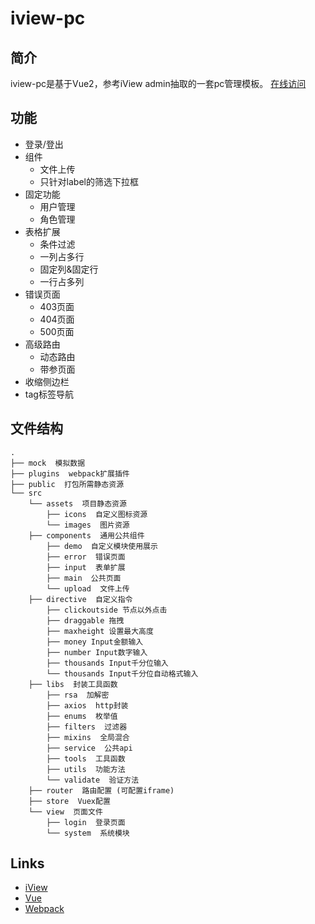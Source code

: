 # iview-pc

## 简介
iview-pc是基于Vue2，参考iView admin抽取的一套pc管理模板。
[在线访问](https://iview-pc.vercel.app/)

## 功能

- 登录/登出
- 组件
    - 文件上传
    - 只针对label的筛选下拉框
- 固定功能
    - 用户管理
    - 角色管理
- 表格扩展
    - 条件过滤
    - 一列占多行
    - 固定列&固定行
    - 一行占多列
- 错误页面
    - 403页面
    - 404页面
    - 500页面
- 高级路由
    - 动态路由
    - 带参页面
- 收缩侧边栏
- tag标签导航

## 文件结构
```shell
.
├── mock  模拟数据
├── plugins  webpack扩展插件
├── public  打包所需静态资源
└── src
    └── assets  项目静态资源
        ├── icons  自定义图标资源
        └── images  图片资源
    ├── components  通用公共组件
        ├── demo  自定义模块使用展示
        ├── error  错误页面
        ├── input  表单扩展
        ├── main  公共页面
        └── upload  文件上传
    ├── directive  自定义指令
        ├── clickoutside 节点以外点击
        ├── draggable 拖拽
        ├── maxheight 设置最大高度
        ├── money Input金额输入
        ├── number Input数字输入
        ├── thousands Input千分位输入
        └── thousands Input千分位自动格式输入
    ├── libs  封装工具函数
        ├── rsa  加解密
        ├── axios  http封装
        ├── enums  枚举值
        ├── filters  过滤器
        ├── mixins  全局混合
        ├── service  公共api
        ├── tools  工具函数
        ├── utils  功能方法
        └── validate  验证方法
    ├── router  路由配置 (可配置iframe)
    ├── store  Vuex配置
    └── view  页面文件
        ├── login  登录页面
        └── system  系统模块
```

## Links

- [iView](https://github.com/iview/iview)
- [Vue](https://github.com/vuejs/vue)
- [Webpack](https://github.com/webpack/webpack)

